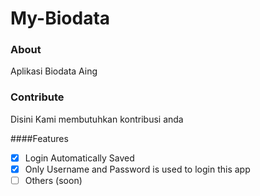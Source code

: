 # My-Biodata

### About
Aplikasi Biodata Aing

### Contribute
Disini Kami membutuhkan kontribusi anda

####Features
-[x] Login Automatically Saved
-[x] Only Username and Password is used to login this app
-[ ] Others (soon)
